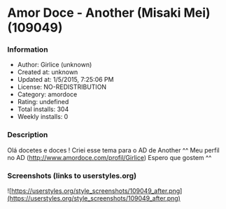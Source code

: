 # Amor Doce - Another (Misaki Mei) (109049)

### Information
- Author: Girlice (unknown)
- Created at: unknown
- Updated at: 1/5/2015, 7:25:06 PM
- License: NO-REDISTRIBUTION
- Category: amordoce
- Rating: undefined
- Total installs: 304
- Weekly installs: 0


### Description
Olá docetes e doces ! Criei esse tema para o AD de Another ^^
Meu perfil no AD (http://www.amordoce.com/profil/Girlice)
Espero que gostem ^^


### Screenshots (links to userstyles.org)
![https://userstyles.org/style_screenshots/109049_after.png](https://userstyles.org/style_screenshots/109049_after.png)


